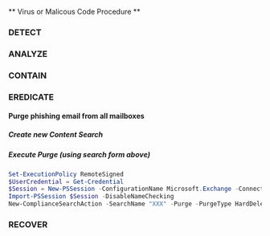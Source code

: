 ** Virus or Malicous Code Procedure **


### DETECT

### ANALYZE

### CONTAIN

### EREDICATE
#### Purge phishing email from all mailboxes
##### Create new Content Search
##### Execute Purge (using search form above)
```powershell
Set-ExecutionPolicy RemoteSigned
$UserCredential = Get-Credential
$Session = New-PSSession -ConfigurationName Microsoft.Exchange -ConnectionUri https://ps.compliance.protection.outlook.com/powershell-liveid/ -Credential $UserCredential -Authentication Basic -AllowRedirection
Import-PSSession $Session -DisableNameChecking
New-ComplianceSearchAction -SearchName "XXX" -Purge -PurgeType HardDelete
```

### RECOVER



